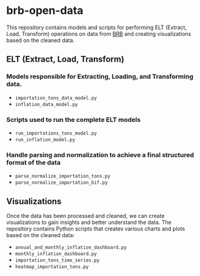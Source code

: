 # brb-open-data

This repository contains models and scripts for performing ELT (Extract, Load, Transform) operations on data from [BRB](https://brb.bi/) and creating visualizations based on the cleaned data.

## ELT (Extract, Load, Transform)

### Models responsible for Extracting, Loading, and Transforming data.

- `importation_tons_data_model.py`
- `inflation_data_model.py`


### Scripts used to run the complete ELT models

- `run_importations_tons_model.py`
- `run_inflation_model.py`


### Handle parsing and normalization to achieve a final structured format of the data

- `parse_normalize_importation_tons.py`
- `parse_normalize_importation_bif.py`


## Visualizations
Once the data has been processed and cleaned, we can create visualizations to gain insights and better understand the data. The repository contains Python scripts that creates various charts and plots based on the cleaned data:

- `annual_and_monthly_inflation_dashboard.py`
- `monthly_inflation_dashboard.py`
- `importation_tons_time_series.py`
- `heatmap_importation_tons.py`


